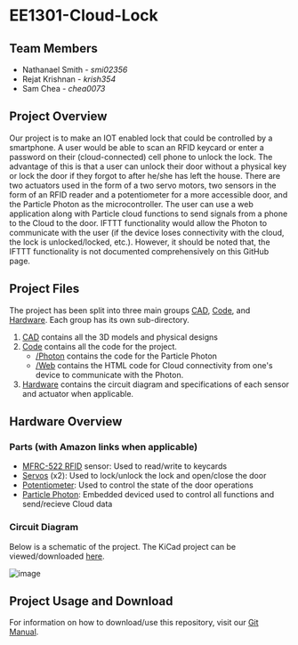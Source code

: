 # EE1301-Cloud-Lock

## Team Members

* Nathanael Smith - *smi02356*
* Rejat Krishnan - *krish354*
* Sam Chea - *chea0073*


## Project Overview

Our project is to make an IOT enabled lock that could be controlled by a smartphone. A user would be able to scan an RFID keycard or enter a password on their (cloud-connected) cell phone to unlock the lock. The advantage of this is that a user can unlock their door without a physical key or lock the door if they forgot to after he/she has left the house. There are two actuators used in the form of a two servo motors, two sensors in the form of an RFID reader and a potentiometer for a more accessible door, and the Particle Photon as the microcontroller. The user can use a web application along with Particle cloud functions to send signals from a phone to the Cloud to the door. IFTTT functionality would allow the Photon to communicate with the user (if the device loses connectivity with the cloud, the lock is unlocked/locked, etc.). However, it should be noted that, the IFTTT functionality is not documented comprehensively on this GitHub page.

## Project Files

The project has been split into three main groups [CAD](/CAD), [Code](/Code), and [Hardware](/Hardware). Each group has its own sub-directory.

1. [CAD](/CAD) contains all the 3D models and physical designs
2. [Code](/Code) contains all the code for the project.
    * [/Photon](/Code/Photon) contains the code for the Particle Photon
    * [/Web](/Code/Web) contains the HTML code for Cloud connectivity from one's device to communicate with the Photon.
3. [Hardware](/Hardware) contains the circuit diagram and specifications of each sensor and actuator when applicable. 

## Hardware Overview

### Parts (with Amazon links when applicable) 

* [MFRC-522 RFID](https://www.amazon.com/HiLetgo-3pcs-RFID-Kit-Raspberry/dp/B07VLDSYRW/ref=sr_1_4?crid=18DCORKSJPHS6&keywords=mfrc522&qid=1682445511&sprefix=mfrc522%2Caps%2C181&sr=8-4) sensor: Used to read/write to keycards
* [Servos](https://www.amazon.com/Micro-Servos-Helicopter-Airplane-Controls/dp/B07MLR1498/ref=sr_1_9?crid=22NEKGHONQT6A&keywords=servo&qid=1682445555&sprefix=servo%2Caps%2C169&sr=8-9&th=1) (x2): Used to lock/unlock the lock and open/close the door
* [Potentiometer](https://www.amazon.com/MCIGICM-Breadboard-Trim-Potentiometer-Arduino/dp/B07S69443J/ref=sr_1_5?crid=3V138KBELQCXL&keywords=potentiometer&qid=1682445588&sprefix=potentiometer%2Caps%2C226&sr=8-5): Used to control the state of the door operations
* [Particle Photon](https://docs.particle.io/photon/): Embedded deviced used to control all functions and send/recieve Cloud data

### Circuit Diagram

Below is a schematic of the project. The KiCad project can be viewed/downloaded [here](/Hardware/CloudLock).

![image](https://user-images.githubusercontent.com/19243227/235766099-5f77d163-186c-4933-8021-36865a715c32.png)

## Project Usage and Download

For information on how to download/use this repository, visit our [Git Manual](/GitManual.md).

